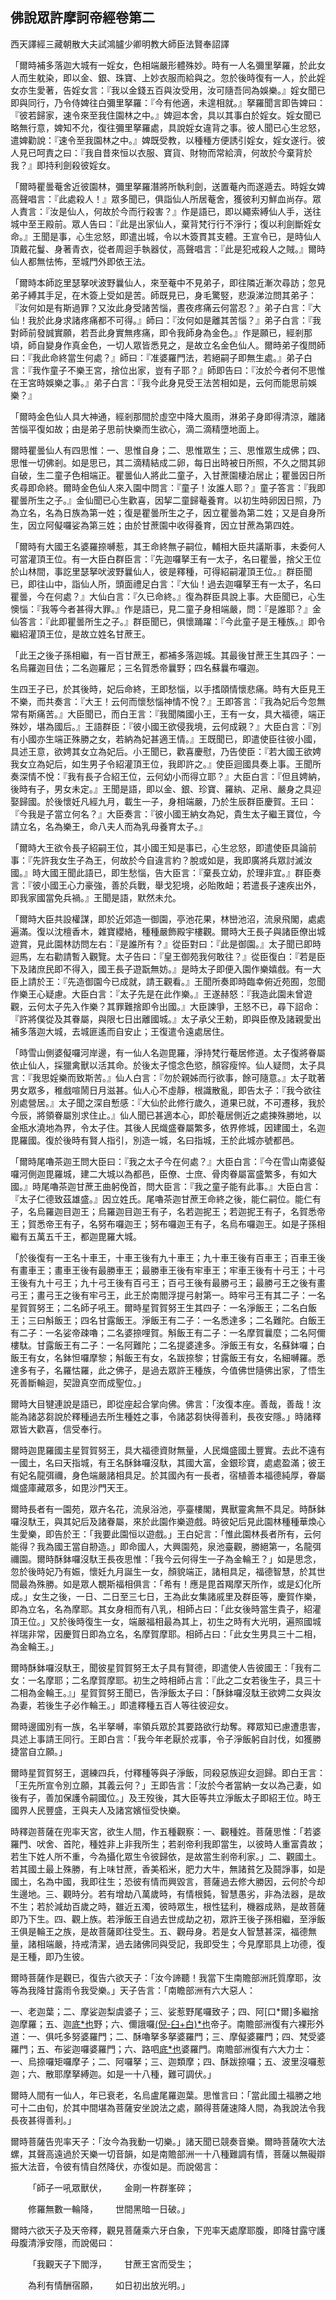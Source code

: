 ## 佛說眾許摩訶帝經卷第二

西天譯經三藏朝散大夫試鴻臚少卿明教大師臣法賢奉詔譯

「爾時補多落迦大城有一婬女，色相端嚴形體殊妙。時有一人名彌里拏羅，於此女人而生躭染，即以金、銀、珠寶、上妙衣服而給與之。忽於後時復有一人，於此婬女亦生愛著，告婬女言：『我以金錢五百與汝受用，汝可隨吾同為娛樂。』婬女聞已即與同行，乃令侍婢往白彌里拏羅：『今有他適，未遑相就。』拏羅聞言即告婢曰：『彼若歸家，速令來至我住園林之中。』婢迴本舍，具以其事白於婬女。婬女聞已略無行意，婢知不允，復往彌里拏羅處，具說婬女違背之事。彼人聞已心生忿怒，遣婢勸說：『速令至我園林之中。』婢既受教，以種種方便誘引婬女，婬女遂行。彼人見已呵責之曰：『我自昔來恒以衣服、寶貨、財物而常給濟，何故於今棄背於我？』即持利劍殺彼婬女。

「爾時瞿曇菴舍近彼園林，彌里拏羅潛將所執利劍，送置菴內而遂遁去。時婬女婢高聲唱言：『此處殺人！』眾多聞已，俱詣仙人所居菴舍，獲彼利刃鮮血尚存。眾人責言：『汝是仙人，何故於今而行殺害？』作是語已，即以繩索縛仙人手，送往城中至王殿前。眾人告曰：『此是出家仙人，棄背梵行行不淨行；復以利劍斷婬女命。』王聞是事，心生忿怒，即遣出城，令以木簽貫其支體。王宣令已，是時仙人頂戴花鬘、身著青衣，從者周迴手執器仗，高聲唱言：『此是犯戒殺人之賊。』爾時仙人都無怯怖，至城門外即依王法。

「爾時本師訖里瑟拏吠波野曩仙人，來至菴中不見弟子，即往隣近漸次尋訪；忽見弟子縛其手足，在木簽上受如是苦。師既見已，身毛驚竪，悲淚涕泣問其弟子：『汝何如是有斯過罪？又汝此身受諸苦惱，晝夜疼痛云何當忍？』弟子白言：『大仙！我於此身求諸疼痛都不可得。』師曰：『汝何如是離其苦惱？』弟子白言：『我對師前發誠實願，若吾此身實無疼痛，即令我師身為金色。』作是願已，經剎那頃，師自變身作真金色，一切人眾皆悉見之，是故立名金色仙人。爾時弟子復問師曰：『我此命終當生何處？』師曰：『准婆羅門法，若絕嗣子即無生處。』弟子白言：『我作童子不樂王宮，捨位出家，豈有子耶？』師即告曰：『汝於今者何不思惟在王宮時娛樂之事。』弟子白言：『我今此身見受王法苦相如是，云何而能思前娛樂？』

「爾時金色仙人具大神通，經剎那間於虛空中降大風雨，淋弟子身即得清涼，離諸苦惱平復如故；由是弟子思前快樂而生欲心，滴二滴精墮地面上。

爾時瞿曇仙人有四思惟：一、思惟自身；二、思惟眾生；三、思惟眾生成佛；四、思惟一切佛剎。如是思已，其二滴精結成二卵，每日出時被日所照，不久之間其卵自破，生二童子色相端正。瞿曇仙人將此二童子，入甘蔗園棲泊居止；瞿曇因日所炙尋即命終。爾時金色仙人來入園中問言：『童子！汝誰人耶？』童子答言：『我即瞿曇所生之子。』金仙聞已心生歡喜，因挈二童歸菴養育。以初生時卵因日照，乃為立名，名為日族為第一姓；復是瞿曇所生之子，因立瞿曇為第二姓；又是自身所生，因立阿儗囉娑為第三姓；由於甘蔗園中收得養育，因立甘蔗為第四姓。

「爾時有大國王名婆羅捺嚩惹，其王命終無子嗣位，輔相大臣共議斯事，未委何人可當灌頂王位。有一大臣白群臣言：『先迦囉拏王有一太子，名曰瞿曇，捨父王位於山林間，事訖里瑟拏吠波野曩仙人，彼是釋種，可得紹嗣灌頂王位。』群臣聞已，即往山中，詣仙人所，頭面禮足白言：『大仙！過去迦囉拏王有一太子，名曰瞿曇，今在何處？』大仙白言：『久已命終。』復為群臣具說上事。大臣聞已，心生懊惱：『我等今者甚得大罪。』作是語已，見二童子身相端嚴，問：『是誰耶？』金仙答言：『此即瞿曇所生之子。』群臣聞已，俱懷踊躍：『今此童子是王種族。』即令繼紹灌頂王位，是故立姓名甘蔗王。

「此王之後子孫相繼，有一百甘蔗王，都補多落迦城。其最後甘蔗王生其四子：一名烏羅迦目佉；二名迦羅尼；三名賀悉帝曩野；四名蘇曩布囉迦。

生四王子已，於其後時，妃后命終，王即愁惱，以手搘頤情懷悲痛。時有大臣見王不樂，而共奏言：『大王！云何而懷愁惱神情不悅？』王即答言：『我為妃后今忽無常有斯痛苦。』大臣聞已，而白王言：『我聞隣國小王，王有一女，具大福德，端正殊妙，堪為國后。』王語群臣：『彼小國王欲侵我境，云何成親？』大臣白言：『別有小國亦生端正殊勝之女，若納為妃甚適王情。』王既聞已，即遣使臣往彼小國，具述王意，欲娉其女立為妃后。小王聞已，歡喜慶慰，乃告使臣：『若大國王欲娉我女立為妃后，如生男子令紹灌頂王位，我即許之。』使臣迴國具奏上事。王聞所奏深情不悅：『我有長子合紹王位，云何幼小而得立耶？』大臣白言：『但且娉納，後時有子，男女未定。』王聞是語，即以金、銀、珍寶、羅紈、疋帛、嚴身之具迎娶歸國。於後懷妊凡經九月，載生一子，身相端嚴，乃於生辰群臣慶賀。王曰：『今我是子當立何名？』大臣奏言：『彼小國王納女為妃，貴生太子繼王寶位，今請立名，名為樂王，命八夫人而為乳母養育太子。』

「爾時大王欲令長子紹嗣王位，其小國王知是事已，心生忿怒，即遣使臣具論前事：『先許我女生子為王，何故於今自違言約？脫或如是，我即廣將兵眾討滅汝國。』時大國王聞此語已，即生愁惱，告大臣言：『棄長立幼，於理非宜。』群臣奏言：『彼小國王心力豪強，善於兵戰，舉戈犯境，必貽敗衄；若遣長子速疾出外，即我家國當免兵禍。』王聞是語，默然未允。

「爾時大臣共設權謀，即於近郊造一御園，亭池花果，林巒池沼，流泉飛閣，處處遍滿。復以沈檀香木，雜寶纓絡，種種嚴飾殿宇樓觀。爾時大王長子與諸臣僚出城遊賞，見此園林訪問左右：『是誰所有？』從臣對曰：『此是御園。』太子聞已即時迴馬，左右勸請暫入觀覽。太子告曰：『皇王御苑我何敢往？』從臣復白：『若是臣下及諸庶民即不得入，國王長子遊翫無妨。』是時太子即便入園作樂嬉戲。有一大臣上請於王：『先造御園今已成就，請王觀看。』王聞所奏即時臨幸俯近苑囿，忽聞作樂王心疑慮。大臣白言：『太子先是在此作樂。』王遂赫怒：『我造此園未曾遊觀，云何太子先入作樂？其罪難捨即令出國。』大臣諫爭，王怒不已，尋下詔命：『許將僕從及其眷屬，與限七日出離國城。』太子承父王勅，即與臣僚及諸親愛出補多落迦大城，去城匪遙而自安止；王復遣令遠處居住。

「時雪山側婆儗囉河岸邊，有一仙人名迦毘羅，淨持梵行菴居修道。太子復將眷屬依止仙人，採獵禽獸以活其命。於後太子憶念色慾，顏容瘦悴。仙人疑問，太子具言：『我思婬樂而致斯苦。』仙人白言：『勿於親姊而行欲事，餘可隨意。』太子耽著男女眾多，稚戲喧鬧日月滋甚。仙人心不虛靜，根識散亂，即告太子：『我今欲往別處營居。』太子聞之深自慙感：『大仙於此修行歲久，道果已就，不可遷移，我於今辰，將領眷屬別求住止。』仙人聞已甚適本心，即於菴居側近之處揀殊勝地，以金瓶水澆地為界，令太子住。其後人民熾盛眷屬繁多，依界修城，因建國土，名迦毘羅國。復於後時有賢人指引，別造一城，名曰指城，王於此城亦號都邑。

「爾時尾嚕茶迦王問大臣曰：『我之太子今在何處？』大臣白言：『今在雪山南婆儗囉河側迦毘羅城，建二大城以為都邑，臣僚、士庶、骨肉眷屬富盛繁多，有如大國。』時尾嚕茶迦甘蔗王曲躬俛首，問大臣言：『我之童子能有此事。』大臣白言：『太子仁德致茲雄盛。』因立姓氏。尾嚕茶迦甘蔗王命終之後，能仁嗣位。能仁有子，名烏羅迦目迦王；烏羅迦目迦王有子，名若迦抳王；若迦抳王有子，名賀悉帝王；賀悉帝王有子，名努布囉迦王；努布囉迦王有子，名烏布囉迦王。如是子孫相繼有五萬五千王，都迦毘羅大城。

「於後復有一王名十車王，十車王後有九十車王；九十車王後有百車王；百車王後有畫車王；畫車王後有最勝車王；最勝車王後有牢車王；牢車王後有十弓王；十弓王後有九十弓王；九十弓王後有百弓王；百弓王後有最勝弓王；最勝弓王之後有畫弓王；畫弓王之後有牢弓王，此王於南閻浮提弓射第一。時牢弓王有其二子：一名星賀賀努王；二名師子吼王。爾時星賀賀努王生其四子：一名淨飯王；二名白飯王；三曰斛飯王；四名甘露飯王。淨飯王有二子：一名悉達多；二名難陀。白飯王有二子：一名娑帝疎嚕；二名婆捺哩賀。斛飯王有二子：一名摩賀曩麼；二名阿儞樓駄。甘露飯王有二子：一名阿難陀；二名提婆達多。淨飯王有女，名蘇鉢囉；白飯王有女，名鉢怛囉摩黎；斛飯王有女，名跋捺黎；甘露飯王有女，名細嚩羅。悉達多有子，名羅怙羅，此之佛子，是過去眾許王種族，今值佛世隨佛出家，了悟生死善斷輪迴，契證真空而成聖位。」

爾時大目犍連說是語已，即從座起合掌向佛。佛言：「汝復本座。善哉，善哉！汝能為諸苾芻說於釋種過去所生種姓之事，令諸苾芻快得善利，長夜安隱。」時諸釋眾皆大歡喜，信受奉行。

爾時迦毘羅國主星賀賀努王，具大福德資財無量，人民熾盛國土豐實。去此不遠有一國土，名曰天指城，有王名酥鉢囉沒馱，其國大富，金銀珍寶，處處盈滿；彼王有妃名龍弭禰，身色端嚴諸相具足。於其國內有一長者，宿植善本福德純厚，眷屬熾盛庫藏眾多，如毘沙門天王。

爾時長者有一園苑，眾卉名花，流泉浴池，亭臺樓閣，異獸靈禽無不具足。時酥鉢囉沒馱王，與其妃后及諸眷屬，來於此園作樂遊戲。時彼妃后見此園林種種華煥心生愛樂，即告於王：「我要此園恒以遊戲。」王白妃言：「惟此園林長者所有，云何能得？我為國王當自刱造。」即命國人，大興園苑，泉池臺觀，勝絕第一，名龍弭禰園。爾時酥鉢囉沒馱王長夜思惟：「我今云何得生一子為金輪王？」如是思念，忽於後時妃乃有娠，懷妊九月誕生一女，顏貌端正，諸相具足，福德智慧，於其世間最為殊勝。如是眾人覩斯福相俱言：「希有！應是毘首羯摩天所作，或是幻化所成。」女生之後，一日、二日至三七日，王為此女集諸戚里及群臣等，慶賀作樂，即為立名，名為摩耶。其女身相而有八乳，相師占曰：「此女後時當生貴子，紹灌頂王位。」又於後時復生一女，端嚴福相最為其上，初生之時有大光明，遍照國城祥瑞非常，因慶賀日即為立名，名摩賀摩耶。相師占曰：「此女生男具三十二相，為金輪王。」

爾時酥鉢囉沒馱王，聞彼星賀賀努王太子具有賢德，即遣使人告彼國王：「我有二女：一名摩耶；二名摩賀摩耶。初生之時相師占言：『此之二女若後生子，具三十二相為金輪王。』」星賀賀努王聞已，告淨飯太子曰：「酥鉢囉沒駄王欲娉二女與汝為妻，若後生子必作輪王。」即遣釋種五百人等往彼迎女。

爾時邊國別有一族，名半拏嚩，率領兵眾於其要路欲行劫奪。釋眾知已慮遭患害，具述上事請王同行。王即白言：「我今年老厭於戎事，令子淨飯躬自討伐，如獲勝捷當自立願。」

爾時星賀賀努王，選練四兵，付釋種等與子淨飯，同殺惡族迎女迴歸。即白王言：「王先所宣令別立願，其義云何？」王即告言：「汝於今者當納一女以為己妻，如後有子，善加保護令嗣國位。」及王歿後，其大臣等共立淨飯太子即紹王位。時王國界人民豐盛，王與夫人及諸宮嬪恒受快樂。

時釋迦菩薩在兜率天宮，欲生人間，作五種觀察：一、觀種姓。菩薩思惟：「若婆羅門、吠舍、首陀，種姓非上非我所生；若剎帝利我即當生，以彼時人重富貴故；若生下姓人所不重，今為攝化眾生令彼歸依，是故當生剎帝利家。」二、觀國土。若其國土最上殊勝，有上味甘蔗，香美稻米，肥力大牛，無諸貧乞及鬪諍事，如是國土，名為中國，我即往生；恐彼有情而興毀言，菩薩過去修大勝因，云何於今却生邊地。三、觀時分。若有增劫八萬歲時，有情根鈍，智慧愚劣，非為法器，是故不生；若於減劫百歲之時，雖近五濁，彼時眾生，根性猛利，機器成熟，是故菩薩即乃下生。四、觀上族。若淨飯王自過去世成劫之初，眾許王後子孫相繼，至淨飯王俱是輪王之族，是故菩薩即往受生。五、觀母身。若是女人智慧甚深，福德無量，諸相端嚴，持戒清潔，過去諸佛同與受記，我即受生；今見摩耶具上功德，復是王種，即乃生彼。

爾時菩薩作是觀已，復告六欲天子：「汝今諦聽！我當下生南贍部洲託質摩耶，汝等為我降甘露雨令我受樂。」天子告言：「南瞻部洲有六大惡人：

一、老迦葉；二、摩娑迦梨虞婆子；三、娑惹野尾囉致子；四、阿[口\*爾]多繼捨迦摩羅；五、迦[底*也](切身)野；六、儞誐囉[(倪-臼+白)\*也](切身)帝子。南贍部洲復有六裸形外道：一、俱吒多努婆羅門；二、酥嚕拏多拏婆羅門；三、摩儗婆羅門；四、梵受婆羅門；五、布娑迦囉婆羅門；六、路呬[底*也](切身)婆羅門。南贍部洲復有六大力士：一、烏捺囉矩囉摩子；二、阿囉拏；三、迦類摩；四、酥跋捺囉；五、波里沒囉惹迦；六、散耶摩拏縛迦。如是一十八種，難可調伏。」

爾時人間有一仙人，年已衰老，名烏盧尾羅迦葉。思惟言曰：「當此國土福勝之地可十二由旬，於其中間堪為菩薩安坐說法之處，願得菩薩速降人間，為我說法令我長夜甚得善利。」

爾時菩薩告兜率天子：「汝今為我動一切樂。」諸天聞已競奏音樂。爾時菩薩吹大法螺，其聲高遠過於天樂一切音韻，如是南贍部洲一十八種難調有情，菩薩以無礙辯振大法音，令彼有情自然降伏，亦復如是。而說偈言：

&emsp;&emsp;「師子一吼眾獸伏，&emsp;&emsp;金剛一杵群峯碎；

&emsp;&emsp;修羅無數一輪降，&emsp;&emsp;世間黑暗一日破。」

爾時六欲天子及天帝釋，觀見菩薩乘六牙白象，下兜率天處摩耶腹，即降甘露守護母腹清淨安隱，而說偈曰：

&emsp;&emsp;「我觀天子下閻浮，&emsp;&emsp;甘蔗王宮而受生；

&emsp;&emsp;為利有情酬宿願，&emsp;&emsp;如日初出放光明。」